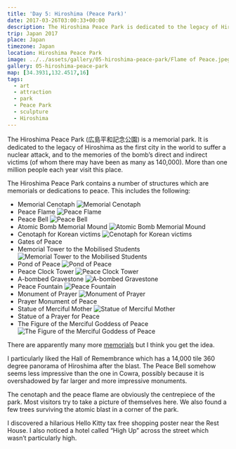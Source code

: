```yaml
---
title: 'Day 5: Hiroshima (Peace Park)'
date: 2017-03-26T03:00:33+00:00
description: The Hiroshima Peace Park is dedicated to the legacy of Hiroshima as the first city in the world to suffer a nuclear attack.
trip: Japan 2017
place: Japan
timezone: Japan
location: Hiroshima Peace Park
image: ../../assets/gallery/05-hiroshima-peace-park/Flame of Peace.jpeg
gallery: 05-hiroshima-peace-park
map: [34.3931,132.4517,16]
tags:
  - art
  - attraction
  - park
  - Peace Park
  - sculpture
  - Hiroshima
---
```

The Hiroshima Peace Park (広島平和記念公園) is a memorial park. It is dedicated to the legacy of Hiroshima as the first city in the world to suffer a nuclear attack, and to the memories of the bomb’s direct and indirect victims (of whom there may have been as many as 140,000). More than one million people each year visit this place.

The Hiroshima Peace Park contains a number of structures which are memorials or dedications to peace. This includes the following:

- Memorial Cenotaph
  ![Memorial Cenotaph](../../assets/gallery/05-hiroshima-peace-park/Cenotaph_for_A-bomb_Victims_2.jpeg)
- Peace Flame
  ![Peace Flame](../../assets/gallery/05-hiroshima-peace-park/Flame_of_Peace_2.jpeg)
- Peace Bell
  ![Peace Bell](../../assets/gallery/05-hiroshima-peace-park/Bell_of_Peace_1.jpeg)
- Atomic Bomb Memorial Mound
  ![Atomic Bomb Memorial Mound](../../assets/gallery/05-hiroshima-peace-park/Memorial_mound,_Chris.jpeg)
- Cenotaph for Korean victims
  ![Cenotaph for Korean victims](../../assets/gallery/05-hiroshima-peace-park/Monument_dedicated_to_Korean_victims_and_survivors_1.jpeg)
- Gates of Peace
- Memorial Tower to the Mobilised Students
  ![Memorial Tower to the Mobilised Students](../../assets/gallery/05-hiroshima-peace-park/Memorial_Tower_dedicated_to_the_Mobilized_Students.jpeg)
- Pond of Peace
  ![Pond of Peace](../../assets/gallery/05-hiroshima-peace-park/Flame_of_Peace_5.jpeg)
- Peace Clock Tower
  ![Peace Clock Tower](../../assets/gallery/05-hiroshima-peace-park/Peace_clock_tower.jpeg)
- A-bombed Gravestone
  ![A-bombed Gravestone](../../assets/gallery/05-hiroshima-peace-park/A_bombed_gravestone.jpeg)
- Peace Fountain
  ![Peace Fountain](../../assets/gallery/05-hiroshima-peace-park/Fountain_of_Prayer.jpeg)
- Monument of Prayer
  ![Monument of Prayer](../../assets/gallery/05-hiroshima-peace-park/Monument_of_Prayer.jpeg)
- Prayer Monument of Peace
- Statue of Merciful Mother
  ![Statue of Merciful Mother](../../assets/gallery/05-hiroshima-peace-park/Statue_of_the_Merciful_Mother.jpeg)
- Statue of a Prayer for Peace
- The Figure of the Merciful Goddess of Peace
  ![The Figure of the Merciful Goddess of Peace](../../assets/gallery/05-hiroshima-peace-park/Figure_of_the_Merciful_Goddess_of_Peace_2.jpeg)

There are apparently many more [memorials](https://en.wikipedia.org/wiki/Hiroshima_Peace_Memorial_Park) but I think you get the idea.

I particularly liked the Hall of Remembrance which has a 14,000 tile 360 degree panorama of Hiroshima after the blast. The Peace Bell somehow seems less impressive than the one in Cowra, possibly because it is overshadowed by far larger and more impressive monuments.

The cenotaph and the peace flame are obviously the centrepiece of the park. Most visitors try to take a picture of themselves here. We also found a few trees surviving the atomic blast in a corner of the park.

I discovered a hilarious Hello Kitty tax free shopping poster near the Rest House. I also noticed a hotel called “High Up” across the street which wasn’t particularly high.
